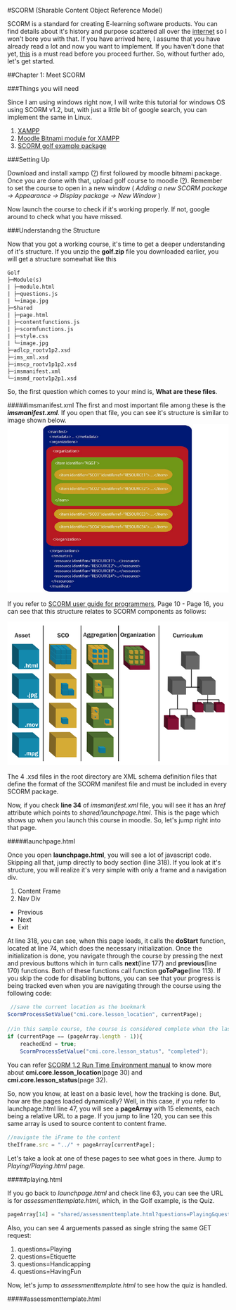 #SCORM (Sharable Content Object Reference Model)

SCORM is a standard for creating E-learning software products. You can find details about it's history and purpose scattered all over the [internet](https://www.google.com/search?q=scorm) so I won't bore you with that. If you have arrived here, I assume that you have already read a lot and now you want to implement. If you haven't done that yet, [this](http://scorm.com/scorm-explained/technical-scorm/) is a must read before you proceed further. So, without further ado, let's get started.


##Chapter 1: Meet SCORM

###Things you will need

Since I am using windows right now, I will write this tutorial for windows OS using SCORM v1.2, but, with just a little bit of google search, you can implement the same in Linux.

1. [XAMPP](https://www.apachefriends.org/download.html)
2. [Moodle Bitnami module for XAMPP](https://bitnami.com/stack/xampp)
3. [SCORM golf example package](https://github.com/abhi9bakshi/scorm-hands-on/raw/master/scorm_golf/golf.zip)


###Setting Up

Download and install xampp ([?](http://www.wikihow.com/Install-XAMPP-for-Windows)) first followed by moodle bitnami package. Once you are done with that, upload golf course to moodle ([?](http://www.ispringsolutions.com/articles/add-scorm-course-into-moodle.html)). Remember to set the course to open in a new window ( _Adding a new SCORM package -> Appearance -> Display package -> New Window_ )

Now launch the course to check if it's working properly. If not, google around to check what you have missed.



###Understandng the Structure

Now that you got a working course, it's time to get a deeper understanding of it's structure. If you unzip the **golf.zip** file you downloaded earlier, you will get a structure somewhat like this

```
Golf
├─Module(s)
| ├─module.html
| ├─questions.js
| └─image.jpg
├─Shared
| ├─page.html
| ├─contentfunctions.js
| ├─scormfunctions.js
| ├─style.css
| └─image.jpg
├─adlcp_rootv1p2.xsd
├─ims_xml.xsd
├─imscp_rootv1p1p2.xsd
├─imsmanifest.xml
└─imsmd_rootv1p2p1.xsd
  ```
  
  
  So, the first question which comes to your mind is, **What are these files**.

#####imsmanifest.xml
  The first and most important file among these is the _**imsmanifest.xml**_. If you open that file, you can see it's structure is similar to image shown below. 
![imsmanifest.xml structure](https://raw.githubusercontent.com/abhi9bakshi/scorm-hands-on/master/resources/images/imsmanifest%20structure.png
)
  
If you refer to [SCORM user guide for programmers](https://adlnet.gov/wp-content/uploads/2011/12/SCORM_Users_Guide_for_Programmers.pdf), Page 10 - Page 16, you can see that this structure relates to SCORM components as follows:
 
  ![Components of SCORM content](https://raw.githubusercontent.com/abhi9bakshi/scorm-hands-on/master/resources/images/Components%20of%20SCORM%20content.png
)


The 4 .xsd files in the root directory are XML schema definition files that define the format of the SCORM manifest file and must be included in every SCORM package. 


Now, if you check **line 34** of _imsmanifest.xml_ file, you will see it has an _href_ attribute which points to _shared/launchpage.html_. This is the page which shows up when you launch this course in moodle. So, let's jump right into that page.

#####launchpage.html

Once you open **launchpage.html**, you will see a lot of javascript code. Skipping all that, jump directly to body section (line 318). If you look at it's structure, you will realize it's very simple with only a frame and a navigation div.

1. Content Frame
2. Nav Div
  * Previous
  * Next
  * Exit


At line 318, you can see, when this page loads, it calls the **doStart** function, located at line 74, which does the necessary initialization. Once the initialization is done, you navigate through the course by pressing the next and previous buttons which in turn calls **next**(line 177) and **previous**(line 170) functions. Both of these functions call function **goToPage**(line 113). If you skip the code for disabling buttons, you can see that your progress is being tracked even when you are navigating through the course using the following code:

```javascript
 //save the current location as the bookmark
ScormProcessSetValue("cmi.core.lesson_location", currentPage);

//in this sample course, the course is considered complete when the last page is reached
if (currentPage == (pageArray.length - 1)){
    reachedEnd = true;
    ScormProcessSetValue("cmi.core.lesson_status", "completed");
```

You can refer [SCORM 1.2 Run Time Environment manual](https://github.com/abhi9bakshi/scorm-hands-on/raw/master/resources/books/SCORM_1.2_RunTimeEnv.pdf) to know more about **cmi.core.lesson_location**(page 30) and **cmi.core.lesson_status**(page 32).


So, now you know, at least on a basic level, how the tracking is done. But, how are the pages loaded dynamically? Well, in this case, if you refer to launchpage.html line 47, you will see a **pageArray** with 15 elements, each being a relative URL to a page. If you jump to line 120, you can see this same array is used to source content to content frame.

```javascript
//navigate the iFrame to the content
theIframe.src = "../" + pageArray[currentPage];
```


Let's take a look at one of these pages to see what goes in there. Jump to _Playing/Playing.html_ page.

#####playing.html



If you go back to _launchpage.html_ and check line 63, you can see the URL is for _assessmenttemplate.html_, which, in the Golf example, is the Quiz. 
```javascript
pageArray[14] = "shared/assessmenttemplate.html?questions=Playing&questions=Etiquette&questions=Handicapping&questions=HavingFun";
```

Also, you can see 4 arguements passed as single string the same GET request:

1. questions=Playing
2. questions=Etiquette
3. questions=Handicapping
4. questions=HavingFun

Now, let's jump to _assessmenttemplate.html_ to see how the quiz is handled.

#####assessmenttemplate.html
